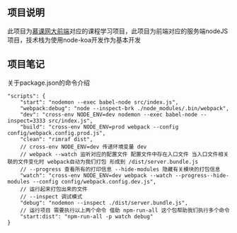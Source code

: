 ## 项目说明
此项目为[慕课网大前端](https://class.imooc.com/sale/webfullstack)对应的课程学习项目，此项目为前端对应的服务端nodeJS项目，技术栈为使用node-koa开发作为基本开发

## 项目笔记
关于package.json的命令介绍
```$javascript
"scripts": {
    "start": "nodemon --exec babel-node src/index.js",
    "webpack:debug": "node --inspect-brk ./node_modules/.bin/webpack",
    "dev": "cross-env NODE_ENV=dev nodemon --exec babel-node --inspect=3333 src/index.js",
    "build": "cross-env NODE_ENV=prod webpack --config config/webpack.config.prod.js",
    "clean": "rimraf dist",
    // cross-env NODE_ENV=dev 传递环境变量 dev
    // webpack --watch 监听对应的配置文件 配置文件中存在入口文件 当入口文件相关联的文件变化时 webpack自动为我们打包 形成到 /dist/server.bundle.js
    // --progress 查看所有的打印信息 --hide-modules 隐藏有关模块的打包信息
    "watch": "cross-env NODE_ENV=dev webpack --watch --progress--hide-modules --config config/webpack.config.dev.js",
    // 运行起来打包出来的文件
    // --inspect 调试模式
    "debug": "nodemon --inspect ./dist/server.bundle.js",
    // 运行项目 需要执行以上两个命令 借助 npm-run-all 这个包帮助我们执行多个命令
    "start:dist": "npm-run-all -p watch debug"
}
```
